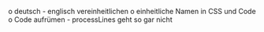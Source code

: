 o deutsch - englisch vereinheitlichen
o einheitliche Namen in CSS und Code
o Code aufrümen - processLines geht so gar nicht